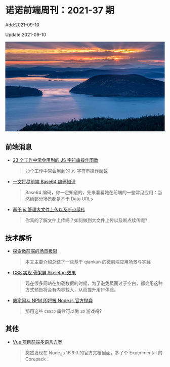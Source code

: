 <!--
 * @Description: weekly-37
 * @Author: zoeblow
 * @Email: wangfuyuan@nnuo.com
 * @Date: 2021-09-03 10:37:57
 * @LastEditors: wangfuyuan
 * @LastEditTime: 2021-10-08 17:34:26
 * @FilePath: \nuofe-weekly1\2021\weekly-37.md
 -->

# 诺诺前端周刊：2021-37 期

Add:2021-09-10

Update:2021-09-10

![202137](../images/2021/202137.jpg)

## 前端消息

- [23 个工作中常会用到的 JS 字符串操作函数](https://mp.weixin.qq.com/s/RFTGCWgz38nByjP9IeZwmA)

  > `23`个工作中常会用到的 `JS` 字符串操作函数

- [一文打尽前端 Base64 编码知识](https://mp.weixin.qq.com/s/tWio2VQrgisrrYRw4PEOrg)

  > Base64 编码，你一定知道的，先来看看她在前端的一些常见应用：当然绝部分场景都是基于 Data URLs

- [基于 js 管理大文件上传以及断点续传](https://mp.weixin.qq.com/s/vSqnsW5xJXzp1rwc_LtE2w)

  > 你真的了解文件上传吗？如何做到大文件上传以及断点续传呢?

## 技术解析

- [探索微前端的场景极限](https://mp.weixin.qq.com/s/W3R7TZWeSdUEPvmBPg7xgg)

  > 本文主要介绍总结了一些基于 qiankun 的微前端应用场景与实践

- [CSS 实现 骨架屏 Skeleton 效果](https://juejin.cn/post/6916748944789733390)

  > 现在很多网站在加载数据的时候，为了避免页面过于空白，都会用这种方式预告将会有内容载入，从而提升用户体验。

- [废宅阿斗 NPM 即将被 Node.js 官方抛弃](https://zhuanlan.zhihu.com/p/408122100)

  > 那用这些 `CSS3D` 属性可以做 `3D` 游戏吗?

## 其他

- [Vue 项目前端多语言方案](https://mp.weixin.qq.com/s/kYcxExt9XQ9CRIacXUEE4w)

  > 突然发现在 Node.js 16.9.0 的官方文档里面，多了个 Experimental 的 Corepack：
